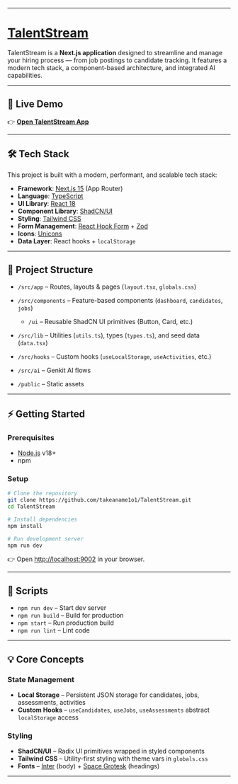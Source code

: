 
---

# [TalentStream](https://talent-stream-73jx.vercel.app/)

TalentStream is a **Next.js application** designed to streamline and manage your hiring process — from job postings to candidate tracking. It features a modern tech stack, a component-based architecture, and integrated AI capabilities.

---

## 🚀 Live Demo

👉 [**Open TalentStream App**](https://talent-stream-73jx.vercel.app/)

---

## 🛠 Tech Stack

This project is built with a modern, performant, and scalable tech stack:

* **Framework**: [Next.js 15](https://nextjs.org/) (App Router)
* **Language**: [TypeScript](https://www.typescriptlang.org/)
* **UI Library**: [React 18](https://react.dev/)
* **Component Library**: [ShadCN/UI](https://ui.shadcn.com/)
* **Styling**: [Tailwind CSS](https://tailwindcss.com/)
* **Form Management**: [React Hook Form](https://react-hook-form.com/) + [Zod](https://zod.dev/)
* **Icons**: [Unicons](https://iconscout.com/unicons)
* **Data Layer**: React hooks + `localStorage`

---

## 📂 Project Structure

* `/src/app` – Routes, layouts & pages (`layout.tsx`, `globals.css`)
* `/src/components` – Feature-based components (`dashboard`, `candidates`, `jobs`)

  * `/ui` – Reusable ShadCN UI primitives (Button, Card, etc.)
* `/src/lib` – Utilities (`utils.ts`), types (`types.ts`), and seed data (`data.tsx`)
* `/src/hooks` – Custom hooks (`useLocalStorage`, `useActivities`, etc.)
* `/src/ai` – Genkit AI flows
* `/public` – Static assets

---

## ⚡ Getting Started

### Prerequisites

* [Node.js](https://nodejs.org/) v18+
* npm

### Setup

```bash
# Clone the repository
git clone https://github.com/takeaname1o1/TalentStream.git
cd TalentStream

# Install dependencies
npm install

# Run development server
npm run dev
```

👉 Open [http://localhost:9002](http://localhost:9002) in your browser.

---

## 📜 Scripts

* `npm run dev` – Start dev server
* `npm run build` – Build for production
* `npm start` – Run production build
* `npm run lint` – Lint code

---

## 💡 Core Concepts

### State Management

* **Local Storage** – Persistent JSON storage for candidates, jobs, assessments, activities
* **Custom Hooks** – `useCandidates`, `useJobs`, `useAssessments` abstract `localStorage` access

### Styling

* **ShadCN/UI** – Radix UI primitives wrapped in styled components
* **Tailwind CSS** – Utility-first styling with theme vars in `globals.css`
* **Fonts** – [Inter](https://fonts.google.com/specimen/Inter) (body) + [Space Grotesk](https://fonts.google.com/specimen/Space+Grotesk) (headings)

---

